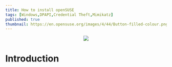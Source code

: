 ```yaml
---
title: How to install openSUSE
tags: [Windows,DPAPI,Credential Theft,Mimikatz]
published: true
thumbnail: https://en.opensuse.org/images/4/44/Button-filled-colour.png
---
```


<p align = "center">
<img src = "https://upload.wikimedia.org/wikipedia/en/thumb/9/98/OpenSUSE_official-logo-color.svg/1200px-OpenSUSE_official-logo-color.svg.png">
</p>


# Introduction


